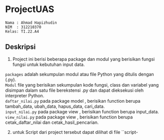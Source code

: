 # ProjectUAS
```
Nama : Ahmad Hapizhudin 
NIM  : 312210370  
Kelas: TI.22.A4
```

## Deskripsi

1. Project ini berisi beberapa package dan modul yang berisikan fungsi fungsi untuk kebutuhan input data.   

``packages`` adalah sekumpulan modul atau file Python yang ditulis dengan (.py).    
``Modul`` file yang berisikan sekumpulan kode fungsi, class dan variabel yang disimpan dalam satu file berekstensi .py dan dapat dieksekusi oleh interpreter Python.    
``daftar_nilai.py`` pada package model , berisikan function berupa tambah_data, ubah_data, hapus_data, cari_data.    
``input_nilai.py`` pada package view , berisikan function berupa input_data.    
``view_nilai.py`` pada package view , berisikan function berupa cetak_daftar_nilai dan cetak_hasil_pencarian.

2. untuk Script dari project tersebut dapat dilihat di file ``script-
